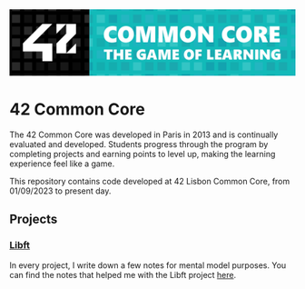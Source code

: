 <img src="https://github.com/jotavare/jotavare/blob/main/42/banners/piscine_and_common_core/github_piscine_and_common_core_banner_common_core.png" style="max-width: 100%;"/> 

# 42 Common Core

The 42 Common Core was developed in Paris in 2013 and is continually evaluated and developed. Students progress through the program by completing projects and earning points to level up, making the learning experience feel like a game.

This repository contains code developed at 42 Lisbon Common Core, from 01/09/2023 to present day.

## Projects

### [Libft](https://github.com/AndrePatchy/42-common_core/tree/main/Libft)
In every project, I write down a few notes for mental model purposes. You can find the notes that helped me with the Libft project [here](https://github.com/AndrePatchy/42-common_core/blob/main/Libft/Support.txt).
